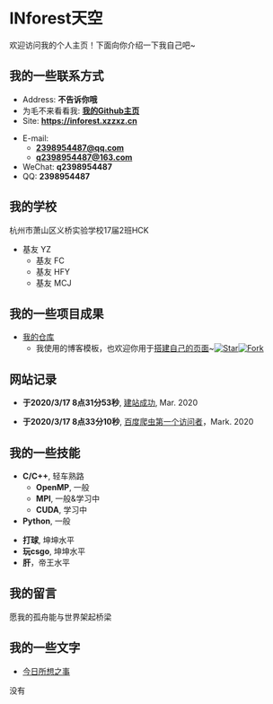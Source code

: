 # INforest天空

欢迎访问我的个人主页！下面向你介绍一下我自己吧~

<!-- slide -->

## 我的一些联系方式

- Address: **不告诉你哦**
- 为毛不来看看我: **[我的Github主页](https://github.com/2398954487)**
- Site: **<https://inforest.xzzxz.cn>**

<!-- slide vertical=true -->

- E-mail:
  - **[2398954487@qq.com](mailto:2398954487@qq.com)**
  - **[q2398954487@163.com](mailto:q2398954487@163.com)**
- WeChat: **q2398954487**
- QQ: **2398954487**

<!-- slide -->

## 我的学校

<!-- slide vertical=true -->

杭州市萧山区义桥实验学校17届2班HCK

- 基友 YZ
  - 基友 FC
  - 基友 HFY
  - 基友 MCJ

<!-- slide -->

## 我的一些项目成果

<!-- slide vertical=true -->

- [我的仓库](https://github.com/2398954487/2398954487.GitHub.io)
  - 我使用的博客模板，也欢迎你用于[搭建自己的页面](https://jekyll-theme-WuK.wu-kan.cn/)~[![Star](https://img.shields.io/github/stars/wu-kan/wu-kan.github.io.svg)](https://github.com/wu-kan/wu-kan.github.io)[![Fork](https://img.shields.io/github/forks/wu-kan/wu-kan.github.io.svg)](https://github.com/wu-kan/wu-kan.github.io/fork)

<!-- slide -->

## 网站记录

<!-- slide vertical=true -->

- **于2020/3/17 8点31分53秒**, [建站成功](https://inforest.xzzxz.cn/#/4/1/), Mar. 2020

<!-- slide vertical=true -->

- **于2020/3/17 8点33分10秒**, [百度爬虫第一个访问者](https://inforest.xzzxz.cn/#/4/1/)，Mark. 2020


<!-- slide -->

## 我的一些技能

<!-- slide vertical=true -->

- **C/C++**, 轻车熟路
  - **OpenMP**, 一般
  - **MPI**, 一般&学习中
  - **CUDA**, 学习中
- **Python**, 一般

<!-- slide vertical=true -->

- **打球**, 坤坤水平
- **玩csgo**, 坤坤水平
- **肝**，帝王水平
<!-- slide -->

## 我的留言
愿我的孤舟能与世界架起桥梁


<!-- slide -->

## 我的一些文字

- [今日所想之事](https://inforest.xzzxz.cn/_posts/2020-03-17-%E4%BB%8A%E6%97%A5%E6%AD%A4%E6%97%B6%E6%89%80%E6%83%B3%E4%B9%8B%E4%BA%8B/)

<!-- slide vertical=true -->

没有
